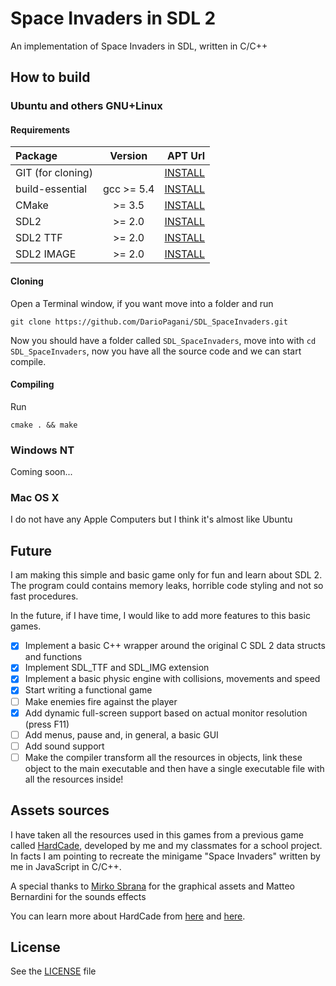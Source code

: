 # Space Invaders in SDL 2
An implementation of Space Invaders in SDL, written in C/C++

## How to build

### Ubuntu and others GNU+Linux
#### Requirements
| Package           | Version    | APT Url                                                           |
|:------------------|:----------:|------------------------------------------------------------------:|
| GIT (for cloning) |            | [INSTALL](dariopagani.github.io/aptUrl.html?pkg=git)              |
| build-essential   | gcc >= 5.4 | [INSTALL](dariopagani.github.io/aptUrl.html?pkg=build-essential)  |
| CMake             | >= 3.5     | [INSTALL](dariopagani.github.io/aptUrl.html?pkg=cmake)            |
| SDL2              | >= 2.0     | [INSTALL](dariopagani.github.io/aptUrl.html?pkg=libsdl2-dev)      |
| SDL2 TTF          | >= 2.0     | [INSTALL](dariopagani.github.io/aptUrl.html?pkg=libsdl2-ttf-dev)  |
| SDL2 IMAGE        | >= 2.0     | [INSTALL](dariopagani.github.io/aptUrl.html?pkg=libsdl2-image-dev)|

#### Cloning
Open a Terminal window, if you want move into a folder and run
```
git clone https://github.com/DarioPagani/SDL_SpaceInvaders.git
```
Now you should have a folder called `SDL_SpaceInvaders`, move into with `cd SDL_SpaceInvaders`, now you have all the source code and we can start compile.

#### Compiling 
Run
```
cmake . && make
```

### Windows NT
Coming soon...
### Mac OS X
I do not have any Apple Computers but I think it's almost like Ubuntu

## Future
I am making this simple and basic game only for fun and learn about SDL 2. The program could contains memory leaks, horrible code styling and not so fast procedures.

In the future, if I have time, I would like to add more features to this basic games.

- [x] Implement a basic C++ wrapper around the original C SDL 2 data structs and functions
- [x] Implement SDL_TTF and SDL_IMG extension
- [x] Implement a basic physic engine with collisions, movements and speed
- [x] Start writing a functional game
- [ ] Make enemies fire against the player
- [x] Add dynamic full-screen support based on actual monitor resolution (press F11)
- [ ] Add menus, pause and, in general, a basic GUI
- [ ] Add sound support
- [ ] Make the compiler transform all the resources in objects, link these object to the main executable and then have a single executable file with all the resources inside!

## Assets sources
I have taken all the resources used in this games from a previous game called [HardCade](https://play.google.com/store/apps/details?id=com.capslock.hardcade), developed by me and my classmates for a school project. In facts I am pointing to recreate the minigame "Space Invaders" written by me in JavaScript in C/C++.

A special thanks to [Mirko Sbrana]() for the graphical assets and Matteo Bernardini for the sounds effects

You can learn more about HardCade from [here](http://cheli.site/#/post/hardcade) and [here](http://capslockja.com/).

## License
See the [LICENSE](LICENSE) file
